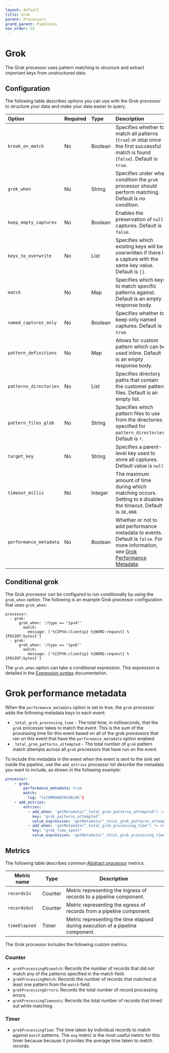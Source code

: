 ```yaml
---
layout: default
title: Grok
parent: Processors
grand_parent: Pipelines
nav_order: 54
---
```


# Grok

The Grok processor uses pattern matching to structure and extract important keys from unstructured data.

## Configuration

The following table describes options you can use with the Grok processor to structure your data and make your data easier to query.

Option | Required | Type | Description
:--- | :--- |:--- | :---
`break_on_match` | No | Boolean | Specifies whether to match all patterns (`true`) or stop once the first successful match is found (`false`). Default is `true`.
`grok_when` | No | String  | Specifies under what condition the `grok` processor should perform matching. Default is no condition.
`keep_empty_captures` | No | Boolean | Enables the preservation of `null` captures. Default is `false`.
`keys_to_overwrite` | No | List | Specifies which existing keys will be overwritten if there is a capture with the same key value. Default is `[]`.
`match` | No | Map | Specifies which keys to match specific patterns against. Default is an empty response body.
`named_captures_only` | No | Boolean | Specifies whether to keep only named captures. Default is `true`.
`pattern_definitions` | No | Map | Allows for custom pattern which can be used inline. Dafault is an empty response body.
`patterns_directories` | No | List | Specifies directory paths that contain the customer pattern files. Default is an empty list.
`pattern_files_glob` | No | String | Specifies which pattern files to use from the directories specified for `pattern_directories`. Default is `*`.
`target_key` | No | String | Specifies a parent-level key used to store all captures. Default value is `null`.
`timeout_millis` | No | Integer | The maximum amount of time during which matching occurs. Setting to `0` disables the timeout. Default is `30,000`.
`performance_metadata` | No | Boolean | Whether or not to add performance metadata to events. Default is `false`. For more information, see [Grok Performance Metadata](#grok-performance-metadata)


## Conditional grok

The Grok processor can be configured to run conditionally by using the `grok_when` option. The following is an example Grok processor configuration that uses `grok_when`:
```
processor:
  - grok:
      grok_when: '/type == "ipv4"'
        match:
          message: ['%{IPV4:clientip} %{WORD:request} %{POSINT:bytes}']
  - grok:
      grok_when: '/type == "ipv6"'
        match:
          message: ['%{IPV6:clientip} %{WORD:request} %{POSINT:bytes}']
```
The `grok_when` option can take a conditional expression. This expression is detailed in the [Expression syntax](https://opensearch.org/docs/latest/data-prepper/pipelines/expression-syntax/) documentation.

# Grok performance metadata

When the `performance_metadata` option is set to true, the `grok` processor adds the following metadata keys to each event:

* `_total_grok_processing_time` - The total time, in milliseconds, that the `grok` processor takes to match the event. This is the sum of the processing time for this event based on all of the grok processors that ran on this event that have the `performance_metadata` option enabled.
* `_total_grok_patterns_attempted` - The total number of `grok` pattern match attempts across all `grok` processors that have run on the event.

To include this metadata in the event when the event is sent to the sink set inside the pipeline, use the `add_entries` processor tot describe the metadata you want to include, as shown in the following example:


```yaml
processor:
    - grok:
        performance_metadata: true
        match:
          log: "%{COMMONAPACHELOG"}
    - add_entries:
        entries:
          - add_when: 'getMetadata("_total_grok_patterns_attempted") != null'
            key: "grok_patterns_attempted"
            value_expression: 'getMetadata("_total_grok_patterns_attempted")'
          - add_when: 'getMetadata("_total_grok_processing_time") != null'
            key: "grok_time_spent"
            value_expression: 'getMetadata("_total_grok_processing_time")'
```

## Metrics

The following table describes common [Abstract processor](https://github.com/opensearch-project/data-prepper/blob/main/data-prepper-api/src/main/java/org/opensearch/dataprepper/model/processor/AbstractProcessor.java) metrics.

| Metric name | Type | Description |
| ------------- | ---- | -----------|
| `recordsIn` | Counter | Metric representing the ingress of records to a pipeline component. |
| `recordsOut` | Counter | Metric representing the egress of records from a pipeline component. |
| `timeElapsed` | Timer | Metric representing the time elapsed during execution of a pipeline component. |

The Grok processor includes the following custom metrics.

### Counter

* `grokProcessingMismatch`: Records the number of records that did not match any of the patterns specified in the match field.
* `grokProcessingMatch`: Records the number of records that matched at least one pattern from the `match` field.
* `grokProcessingErrors`: Records the total number of record processing errors.
* `grokProcessingTimeouts`: Records the total number of records that timed out while matching.

### Timer

* `grokProcessingTime`: The time taken by individual records to match against `match` patterns. The `avg` metric is the most useful metric for this timer because because it provides the average time taken to match records.
